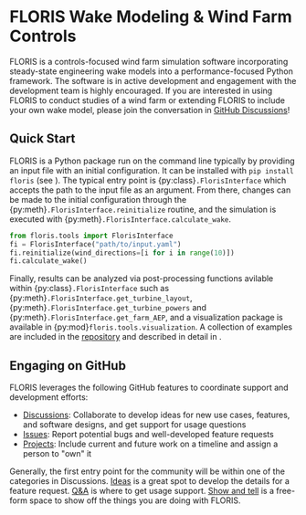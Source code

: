 # FLORIS Wake Modeling & Wind Farm Controls

FLORIS is a controls-focused wind farm simulation software incorporating
steady-state engineering wake models into a performance-focused Python
framework.
The software is in active development and engagement with the development team
is highly encouraged. If you are interested in using FLORIS to conduct studies
of a wind farm or extending FLORIS to include your own wake model, please join
the conversation in [GitHub Discussions](https://github.com/NREL/floris/discussions/)!

## Quick Start

FLORIS is a Python package run on the command line typically by providing
an input file with an initial configuration. It can be installed with
```pip install floris``` (see [](installation)). The typical entry point is
{py:class}`.FlorisInterface` which accepts the path to the
input file as an argument. From there, changes can be made to the initial
configuration through the {py:meth}`.FlorisInterface.reinitialize`
routine, and the simulation is executed with
{py:meth}`.FlorisInterface.calculate_wake`.

```python
from floris.tools import FlorisInterface
fi = FlorisInterface("path/to/input.yaml")
fi.reinitialize(wind_directions=[i for i in range(10)])
fi.calculate_wake()
```

Finally, results can be analyzed via post-processing functions avilable within
{py:class}`.FlorisInterface` such as
{py:meth}`.FlorisInterface.get_turbine_layout`,
{py:meth}`.FlorisInterface.get_turbine_powers` and
{py:meth}`.FlorisInterface.get_farm_AEP`, and
a visualization package is available in {py:mod}`floris.tools.visualization`.
A collection of examples are included in the [repository](https://github.com/NREL/floris/tree/main/examples)
and described in detail in [](examples).

## Engaging on GitHub

FLORIS leverages the following GitHub features to coordinate support and development efforts:

- [Discussions](https://github.com/NREL/floris/discussions): Collaborate to develop ideas for new use cases, features, and software designs, and get support for usage questions
- [Issues](https://github.com/NREL/floris/issues): Report potential bugs and well-developed feature requests
- [Projects](https://github.com/orgs/NREL/projects/18/): Include current and future work on a timeline and assign a person to "own" it

Generally, the first entry point for the community will be within one of the
categories in Discussions.
[Ideas](https://github.com/NREL/floris/discussions/categories/ideas) is a great spot to develop the
details for a feature request. [Q&A](https://github.com/NREL/floris/discussions/categories/q-a)
is where to get usage support.
[Show and tell](https://github.com/NREL/floris/discussions/categories/show-and-tell) is a free-form
space to show off the things you are doing with FLORIS.
